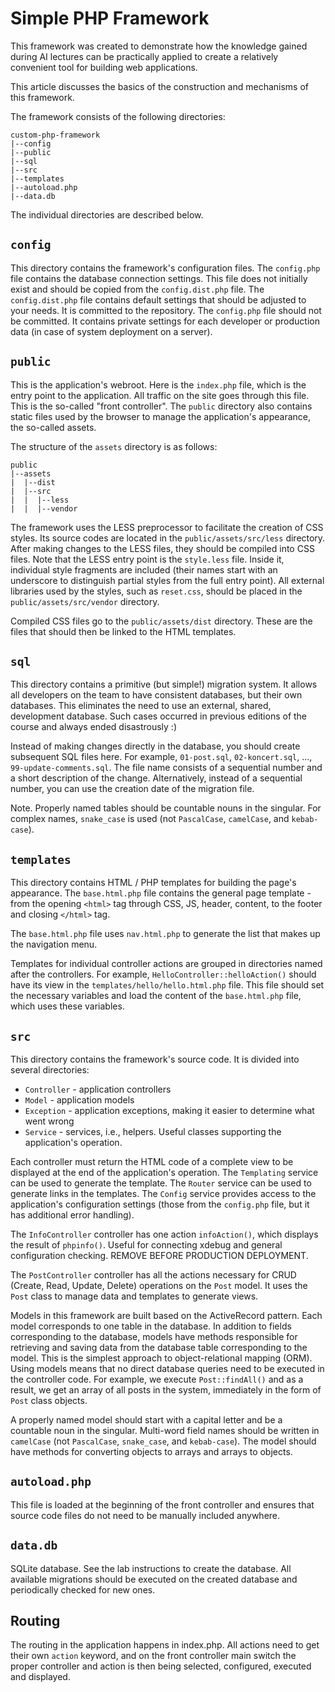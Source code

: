 # Simple PHP Framework

This framework was created to demonstrate how the knowledge gained during AI lectures can be practically applied to create a relatively convenient tool for building web applications.

This article discusses the basics of the construction and mechanisms of this framework.

The framework consists of the following directories:

```text
custom-php-framework
|--config
|--public
|--sql
|--src
|--templates
|--autoload.php
|--data.db
```

The individual directories are described below.

## `config`

This directory contains the framework's configuration files. The `config.php` file contains the database connection settings.
This file does not initially exist and should be copied from the `config.dist.php` file. The `config.dist.php` file contains default settings that should be adjusted to your needs. It is committed to the repository. The `config.php` file should not be committed. It contains private settings for each developer or production data (in case of system deployment on a server).

## `public`

This is the application's webroot. Here is the `index.php` file, which is the entry point to the application. All traffic on the site goes through this file. This is the so-called "front controller".
The `public` directory also contains static files used by the browser to manage the application's appearance, the so-called assets.

The structure of the `assets` directory is as follows:

```text
public
|--assets
|  |--dist
|  |--src
|  |  |--less
|  |  |--vendor
```

The framework uses the LESS preprocessor to facilitate the creation of CSS styles. Its source codes are located in the `public/assets/src/less` directory. After making changes to the LESS files, they should be compiled into CSS files. Note that the LESS entry point is the `style.less` file. Inside it, individual style fragments are included (their names start with an underscore to distinguish partial styles from the full entry point).
All external libraries used by the styles, such as `reset.css`, should be placed in the `public/assets/src/vendor` directory.

Compiled CSS files go to the `public/assets/dist` directory. These are the files that should then be linked to the HTML templates.

## `sql`

This directory contains a primitive (but simple!) migration system. It allows all developers on the team to have consistent databases, but their own databases. This eliminates the need to use an external, shared, development database. Such cases occurred in previous editions of the course and always ended disastrously :)

Instead of making changes directly in the database, you should create subsequent SQL files here. For example, `01-post.sql`, `02-koncert.sql`, ..., `99-update-comments.sql`. The file name consists of a sequential number and a short description of the change. Alternatively, instead of a sequential number, you can use the creation date of the migration file.

Note. Properly named tables should be countable nouns in the singular. For complex names, `snake_case` is used (not `PascalCase`, `camelCase`, and `kebab-case`).

## `templates`

This directory contains HTML / PHP templates for building the page's appearance. The `base.html.php` file contains the general page template - from the opening `<html>` tag through CSS, JS, header, content, to the footer and closing `</html>` tag.

The `base.html.php` file uses `nav.html.php` to generate the list that makes up the navigation menu.

Templates for individual controller actions are grouped in directories named after the controllers. For example, `HelloController::helloAction()` should have its view in the `templates/hello/hello.html.php` file. This file should set the necessary variables and load the content of the `base.html.php` file, which uses these variables.

## `src`

This directory contains the framework's source code. It is divided into several directories:

- `Controller` - application controllers
- `Model` - application models
- `Exception` - application exceptions, making it easier to determine what went wrong
- `Service` - services, i.e., helpers. Useful classes supporting the application's operation.

Each controller must return the HTML code of a complete view to be displayed at the end of the application's operation. The `Templating` service can be used to generate the template. The `Router` service can be used to generate links in the templates.
The `Config` service provides access to the application's configuration settings (those from the `config.php` file, but it has additional error handling).

The `InfoController` controller has one action `infoAction()`, which displays the result of `phpinfo()`. Useful for connecting xdebug and general configuration checking. REMOVE BEFORE PRODUCTION DEPLOYMENT.

The `PostController` controller has all the actions necessary for CRUD (Create, Read, Update, Delete) operations on the `Post` model. It uses the `Post` class to manage data and templates to generate views.

Models in this framework are built based on the ActiveRecord pattern. Each model corresponds to one table in the database. In addition to fields corresponding to the database, models have methods responsible for retrieving and saving data from the database table corresponding to the model. This is the simplest approach to object-relational mapping (ORM). Using models means that no direct database queries need to be executed in the controller code. For example, we execute `Post::findAll()` and as a result, we get an array of all posts in the system, immediately in the form of `Post` class objects.

A properly named model should start with a capital letter and be a countable noun in the singular. Multi-word field names should be written in `camelCase` (not `PascalCase`, `snake_case`, and `kebab-case`). The model should have methods for converting objects to arrays and arrays to objects.

## `autoload.php`

This file is loaded at the beginning of the front controller and ensures that source code files do not need to be manually included anywhere.

## `data.db`

SQLite database. See the lab instructions to create the database. All available migrations should be executed on the created database and periodically checked for new ones.


## Routing

The routing in the application happens in index.php. All actions need to get their own `action` keyword, and on the front controller main switch the proper controller and action is then being selected, configured, executed and displayed.
